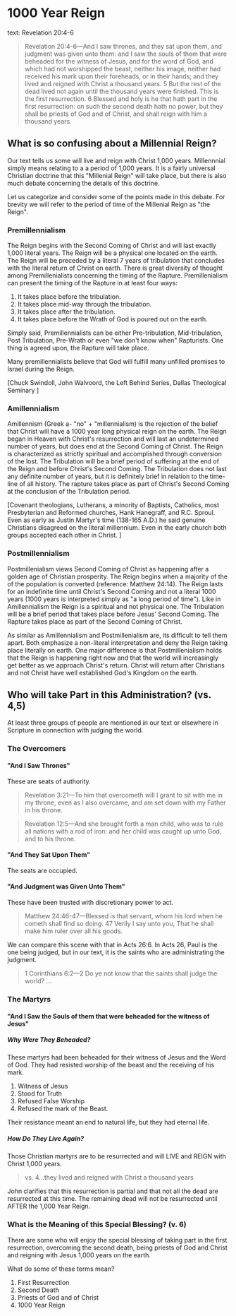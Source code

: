 # 1000 Year Reign

text: Revelation 20:4-6

>Revelation 20:4-6&mdash;And I saw thrones, and they sat upon them, and judgment was given unto them: and I saw the souls of them that were beheaded for the witness of Jesus, and for the word of God, and which had not worshipped the beast, neither his image, neither had received his mark upon their foreheads, or in their hands; and they lived and reigned with Christ a thousand years. 5 But the rest of the dead lived not again until the thousand years were finished. This is the first resurrection. 6 Blessed and holy is he that hath part in the first resurrection: on such the second death hath no power, but they shall be priests of God and of Christ, and shall reign with him a thousand years.

## What is so confusing about a Millennial Reign?

Our text tells us some will live and reign with Christ 1,000 years. Millennnial simply means relating to a a period of 1,000 years. It is a fairly universal Christian doctrine that this "Millenial Reign" will take place, but there is also much debate concerning the details of this doctrine.

Let us categorize and consider some of the points made in this debate. For brevity we will refer to the period of time of the Millenial Reign as "the Reign".

### Premillennialism

The Reign begins with the Second Coming of Christ and will last exactly 1,000 literal years. The Reign will be a physical one located on the earth. The Reign will be preceded by a literal 7 years of tribulation that concludes with the literal return of Christ on earth. There is great diversity of thought among Premillenialists concerning the timing of the Rapture. Premillenialism can present the timing of the Rapture in at least four ways:

1. It takes place before the tribulation.
2. It takes place mid-way through the tribulation.
3. It takes place after the tribulation.
4. It takes place before the Wrath of God is poured out on the earth.

Simply said, Premillennialists can be either Pre-tribulation, Mid-tribulation, Post Tribulation, Pre-Wrath or even "we don't know when" Rapturists. One thing is agreed upon, the Rapture will take place.

Many premillennialists believe that God will fulfill many unfilled promises to Israel during the Reign.

[Chuck Swindoll, John Walvoord, the Left Behind Series, Dallas Theological Seminary ]

### Amillennialism

Amillennism (Greek a- "no" + "millennialism) is the rejection of the belief that Christ will have a 1000 year long physical reign on the earth. The Reign began in Heaven with Christ's resurrection and will last an undetermined number of years, but does end at the Second Coming of Christ. The Reign is characterized as strictly spiritual and accomplished through conversion of the lost. The Tribulation will be a brief period of suffering at the end of the Reign and before Christ's Second Coming. The Tribulation does not last any definite number of years, but it is definitely brief in relation to the time-line of all history. The rapture takes place as part of Christ's Second Coming at the conclusion of the Tribulation period.

[Covenant theologians, Lutherans, a minority of Baptists, Catholics, most Presbyterian and Reformed churches, Hank Hanegraff, and R.C. Sproul. Even as early as Justin Martyr&apos;s time (138-165 A.D.) he said genuine Christians disagreed on the literal millennium. Even in the early church both groups accepted each other in Christ. ]

### Postmillennialism

Postmillenialism views Second Coming of Christ as happening after a golden age of Christian prosperity. The Reign begins when a majority of the of the population is converted (reference: Matthew 24:14). The Reign lasts for an indefinite time until Christ's Second Coming and not a literal 1000 years (1000 years is interpreted simply as "a long period of time"). Like in Amillennialism the Reign is a spiritual and not physical one. The Tribulation will be a brief period that takes place before Jesus' Second Coming. The Rapture takes place as part of the Second Coming of Christ.

As similar as Amillennialism and Postmillenialism are, its difficult to tell them apart. Both emphasize a non-literal interpretation and deny the Reign taking place literally on earth. One major difference is that Postmillenialism holds that the Reign is happening right now and that the world will increasingly get better as we approach Christ's return. Christ will return after Christians and not Christ have well established God's Kingdom on the earth.

## Who will take Part in this Administration? (vs. 4,5)

At least three groups of people are mentioned in our text or elsewhere in Scripture in connection with judging the world.

### The Overcomers

#### "And I Saw Thrones"

These are seats of authority.

>Revelation 3:21&mdash;To him that overcometh will I grant to sit with me in my throne, even as I also overcame, and am set down with my Father in his throne.

<!-- -->

>Revelation 12:5&mdash;And she brought forth a man child, who was to rule all nations with a rod of iron: and her child was caught up unto God, and to his throne.

#### "And They Sat Upon Them"

The seats are occupied.

#### "And Judgment was Given Unto Them"

These have been trusted with discretionary power to act.

>Matthew 24:46-47&mdash;Blessed is that servant, whom his lord when he cometh shall find so doing. 47 Verily I say unto you, That he shall make him ruler over all his goods.

We can compare this scene with that in Acts 26:6. In Acts 26, Paul is the one being judged, but in our text, it is the saints who are administrating the judgment.

>1 Corinthians 6:2&mdash;2 Do ye not know that the saints shall judge the world? &hellip;

### The Martyrs

#### "And I Saw the Souls of them that were beheaded for the witness of Jesus"

##### Why Were They Beheaded?

These martyrs had been beheaded for their witness of Jesus and the Word of God. They had resisted worship of the beast and the receiving of his mark.

1. Witness of Jesus
2. Stood for Truth
3. Refused False Worship
4. Refused the mark of the Beast.

Their resistance meant an end to natural life, but they had eternal life.

##### How Do They Live Again?

Those Christian martyrs are to be resurrected and will LIVE and REIGN with Christ 1,000 years.

>vs. 4&hellip;they lived and reigned with Christ a thousand years

John clarifies that this resurrection is partial and that not all the dead are resurrected at this time. The remaining dead will not be resurrected until AFTER the 1,000 Year Reign.

### What is the Meaning of this Special Blessing? (v. 6)

There are some who will enjoy the special blessing of taking part in the first resurrection, overcoming the second death, being priests of God and Christ and reigning with Jesus 1,000 years on the earth.

What do some of these terms mean?

1. First Resurrection
2. Second Death
3. Priests of God and of Christ
4. 1000 Year Reign